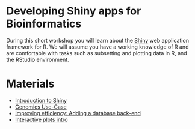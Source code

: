 # Developing Shiny apps for Bioinformatics

During this short workshop you will learn about the [Shiny](http://shiny.rstudio.com/) web application framework for R. We will assume you have a working knowledge of R and are comfortable with tasks such as subsetting and plotting data in R, and the RStudio environment.

# Materials

- [Introduction to Shiny](tutorial)
- [Genomics Use-Case](use-case)
- [Improving efficiency: Adding a database back-end](database-back-end)
- [Interactive plots intro](interactive-plots)
